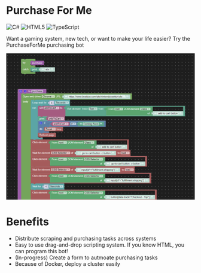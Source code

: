 # Purchase For Me

![C#](https://img.shields.io/badge/c%23-%23239120.svg?style=for-the-badge&logo=c-sharp&logoColor=white)
![HTML5](https://img.shields.io/badge/html5-%23E34F26.svg?style=for-the-badge&logo=html5&logoColor=white)
![TypeScript](https://img.shields.io/badge/typescript-%23007ACC.svg?style=for-the-badge&logo=typescript&logoColor=white)

Want a gaming system, new tech, or want to make your life easier? Try the PurchaseForMe purchasing bot

![Task Editor](https://github.com/brianb12321/PurchaseForMe/raw/master/Images/TaskEditor.PNG)

# Benefits
* Distribute scraping and purchasing tasks across systems
* Easy to use drag-and-drop scripting system. If you know HTML, you can program this bot!
* (In-progress) Create a form to autmoate purchasing tasks
* Because of Docker, deploy a cluster easily